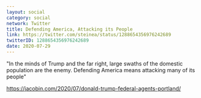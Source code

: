 ```yaml
---
layout: social
category: social
network: Twitter
title: Defending America, Attacking its People
link: https://twitter.com/steinea/status/1288654356976242689
twitterID: 1288654356976242689
date: 2020-07-29
---
```


"In the minds of Trump and the far right, large swaths of the domestic population are the enemy. Defending America means attacking many of its people"

<https://jacobin.com/2020/07/donald-trump-federal-agents-portland/>

